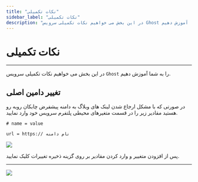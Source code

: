 ```yaml
---
title: "نکات تکمیلی"
sidebar_label: "نکات تکمیلی"
description: "در این بخش می خواهیم نکات تکمیلی سرویس Ghost را به شما آموزش دهیم."
---
```


# نکات تکمیلی
---

در این بخش می خواهیم نکات تکمیلی سرویس `Ghost` را به شما آموزش دهیم.

## تغییر دامین اصلی

در صورتی که با مشکل ارجاع شدن لینک های وبلاگ به دامنه پیشفرض چابکان روبه رو هستید مقادیر زیر را در قسمت متغیرهای محیطی پلتفرم سرویس خود وارد نمایید.


```properties
# name = value

url = https:// نام دامنه
```

![](https://s1.chabokan.net/docs/images/ghost-domin11.png)

پس از افزودن متغییر و وارد کردن مقادیر بر روی گزینه ذخیره تغییرات کلیک نمایید.

---
<a href="https://hub.chabokan.net/fa/services/create/ghost" ><img src="https://s1.chabokan.net/docs/images/ghost-banner.png" /></a>